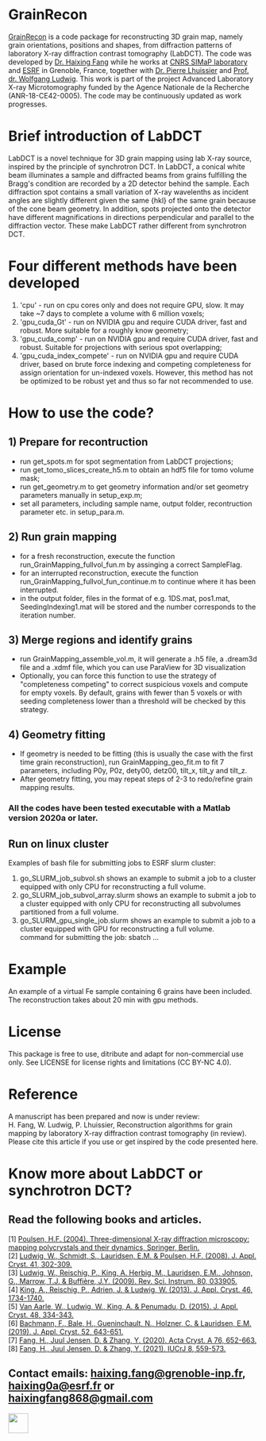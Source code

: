 # GrainRecon
[GrainRecon](https://github.com/haixingfang/GrainRecon) is a code package for reconstructing 3D grain map, namely grain orientations, positions and shapes, from diffraction patterns of laboratory X-ray diffraction contrast tomography (LabDCT). The code was developed by [Dr. Haixing Fang](https://orcid.org/0000-0001-8114-5276) while he works at [CNRS SIMaP laboratory](https://simap.grenoble-inp.fr/) and [ESRF](https://www.esrf.fr/UsersAndScience/Experiments/StructMaterials/ID11) in Grenoble, France, together with [Dr. Pierre Lhuissier](https://simap.grenoble-inp.fr/fr/equipes/m-lhuissier-pierre) and [Prof. dr. Wolfgang Ludwig](https://scholar.google.fr/citations?user=f8-PwEMAAAAJ&hl=fr). This work is part of the project Advanced Laboratory X-ray Microtomography funded by the Agence Nationale de la Recherche (ANR-18-CE42-0005). The code may be continuously updated as work progresses.

# Brief introduction of LabDCT
LabDCT is a novel technique for 3D grain mapping using lab X-ray source, inspired by the principle of synchrotron DCT. In LabDCT, a conical white beam illuminates a sample and diffracted beams from grains fulfilling the Bragg's condition are recorded by a 2D detector behind the sample. Each diffraction spot contains a small variation of X-ray wavelenths as incident angles are slightly different given the same {hkl} of the same grain because of the cone beam geometry. In addition, spots projected onto the detector have different magnifications in directions perpendicular and parallel to the diffraction vector. These make LabDCT rather different from synchrotron DCT.

# Four different methods have been developed
1) 'cpu' - run on cpu cores only and does not require GPU, slow. It may take ~7 days to complete a volume with 6 million voxels;
2) 'gpu_cuda_Gt' - run on NVIDIA gpu and require CUDA driver, fast and robust. More suitable for a roughly know geometry;
3) 'gpu_cuda_comp' - run on NVIDIA gpu and require CUDA driver, fast and robust. Suitable for projections with serious spot overlapping;
4) 'gpu_cuda_index_compete' - run on NVIDIA gpu and require CUDA driver, based on brute force indexing and competing completeness for assign orientation for un-indexed voxels. However, this method has not be optimized to be robust yet and thus so far not recommended to use.

# How to use the code?
## 1) Prepare for recontruction
  - run get_spots.m for spot segmentation from LabDCT projections;
  - run get_tomo_slices_create_h5.m to obtain an hdf5 file for tomo volume mask;
  - run get_geometry.m to get geometry information and/or set geometry parameters manually in setup_exp.m;
  - set all parameters, including sample name, output folder, recontruction parameter etc. in setup_para.m.
## 2) Run grain mapping
  - for a fresh reconstruction, execute the function run_GrainMapping_fullvol_fun.m by assinging a correct SampleFlag.
  - for an interrupted reconstruction, execute the function run_GrainMapping_fullvol_fun_continue.m to continue where it has been interrupted.
  - in the output folder, files in the format of e.g. 1DS.mat, pos1.mat, SeedingIndexing1.mat will be stored and the number corresponds to the iteration number.
## 3) Merge regions and identify grains
  - run GrainMapping_assemble_vol.m, it will generate a .h5 file, a .dream3d file and a .xdmf file, which you can use ParaView for 3D visualization
  - Optionally, you can force this function to use the strategy of "completeness competing" to correct suspicious voxels and compute for empty voxels. By default, grains with fewer than 5 voxels or with seeding completeness lower than a threshold will be checked by this strategy.
## 4) Geometry fitting
  - If geometry is needed to be fitting (this is usually the case with the first time grain reconstruction), run GrainMapping_geo_fit.m to fit 7 parameters, including P0y, P0z, dety00, detz00, tilt_x, tilt_y and tilt_z.
  - After geometry fitting, you may repeat steps of 2-3 to redo/refine grain mapping results.<br>
### All the codes have been tested executable with a Matlab version 2020a or later.

## Run on linux cluster
Examples of bash file for submitting jobs to ESRF slurm cluster:
1) go_SLURM_job_subvol.sh shows an example to submit a job to a cluster equipped with only CPU for reconstructing a full volume.<br>
2) go_SLURM_job_subvol_array.slurm shows an example to submit a job to a cluster equipped with only CPU for reconstructing all subvolumes partitioned from a full volume.<br>
3) go_SLURM_gpu_single_job.slurm shows an example to submit a job to a cluster equipped with GPU for reconstructing a full volume. <br>
command for submitting the job: sbatch ...

# Example
An example of a virtual Fe sample containing 6 grains have been included. <br>
The reconstruction takes about 20 min with gpu methods.

# License
This package is free to use, ditribute and adapt for non-commercial use only. See LICENSE for license rights and limitations (CC BY-NC 4.0).

# Reference
A manuscript has been prepared and now is under review:<br>
H. Fang, W. Ludwig, P. Lhuissier, Reconstruction algorithms for grain mapping by laboratory X-ray diffraction contrast tomography (in review).<br>
Please cite this article if you use or get inspired by the code presented here.

# Know more about LabDCT or synchrotron DCT?
## Read the following books and articles.
[1] [Poulsen, H.F. (2004). Three-dimensional X-ray diffraction microscopy: mapping polycrystals and their dynamics, Springer, Berlin.](https://books.google.fr/books?hl=zh-CN&lr=&id=_jzrH20Qu6cC&oi=fnd&pg=PA1&dq=Three-dimensional+X-ray+diffraction+microscopy:+mapping+polycrystals+and+their+dynamics&ots=fuKB6aOUDR&sig=X1FLzGThZC5dBig_TmHRcPR34Jk&redir_esc=y#v=onepage&q=Three-dimensional%20X-ray%20diffraction%20microscopy%3A%20mapping%20polycrystals%20and%20their%20dynamics&f=false)<br>
[2] [Ludwig, W., Schmidt, S., Lauridsen, E.M. & Poulsen, H.F. (2008). J. Appl. Cryst. 41, 302-309.](https://onlinelibrary.wiley.com/doi/pdf/10.1107/S0021889808001684?casa_token=R34uKE0yZ-kAAAAA:nAWCkh8VEcvYkcdsX7gUqB3C05qQDH-5WrJ-OtSuBEiqf_iT1I3s2nCKz4sVOUSEvPYmzXJiOWmrBbH0)<br>
[3] [Ludwig, W., Reischig, P., King, A. Herbig, M., Lauridsen, E.M., Johnson, G., Marrow, T.J. & Buffière, J.Y. (2009). Rev. Sci. Instrum. 80, 033905.](https://aip.scitation.org/doi/full/10.1063/1.3100200?casa_token=P5TD352wKKgAAAAA:JQJrFf2zposYugxPD1u7j_TInetWxNG8cojaDD_Xd8VfJi4IyYkLGf5gXEv-m1YwWH49zBCS9WRO)<br>
[4] [King, A., Reischig, P., Adrien, J. & Ludwig, W. (2013). J. Appl. Cryst. 46, 1734-1740.](https://onlinelibrary.wiley.com/doi/pdf/10.1107/S0021889813022553?casa_token=qNuPs8Cl0HYAAAAA:cdd2pUDdX4zQnAXdeM47NNfu_A2KUeFLcCvSQL37allmTNCuks3_Uqq7idWahDsFgfliuTYttIfvfFPT)<br>
[5] [Van Aarle, W., Ludwig, W., King, A. & Penumadu, D. (2015). J. Appl. Cryst. 48, 334-343.](https://onlinelibrary.wiley.com/doi/full/10.1107/S1600576715000928?casa_token=2NJbHkPcSqAAAAAA:E8Y8bRglog_x8aa2csR4KwR4ElfHcs3AiV6fdhVwerqJ2jptIwxXW1p7Rfrq0HPf5OfFFHNalBfPoiq2)<br>
[6] [Bachmann, F., Bale, H., Gueninchault, N., Holzner, C. & Lauridsen, E.M. (2019). J. Appl. Cryst. 52, 643-651.](https://journals.iucr.org/j/issues/2019/03/00/nb5238/nb5238.pdf)<br>
[7] [Fang, H., Juul Jensen, D. & Zhang, Y. (2020). Acta Cryst. A 76, 652-663.](https://journals.iucr.org/a/issues/2020/06/00/iv5008/iv5008.pdf)<br>
[8] [Fang, H., Juul Jensen, D. & Zhang, Y. (2021). IUCrJ 8, 559-573.](https://journals.iucr.org/m/issues/2021/04/00/fc5052/index.html)<br>

## Contact emails: haixing.fang@grenoble-inp.fr, haixing0a@esrf.fr or haixingfang868@gmail.com

<code><img height="40" src="https://raw.githubusercontent.com/shinokada/shinokada/master/assets/vim.png"></code>  

